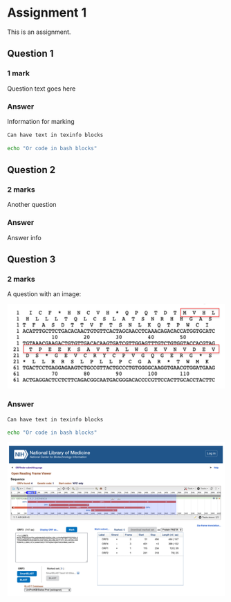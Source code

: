 # Assignment 1

This is an assignment.

## Question 1

### 1 mark

Question text goes here

### Answer

Information for marking

```texinfo
Can have text in texinfo blocks
```

```bash
echo "Or code in bash blocks"
```

## Question 2

### 2 marks

Another question

### Answer

Answer info

## Question 3

### 2 marks

A question with an image:

![An image](includes/1-3.png)

### Answer

```texinfo
Can have text in texinfo blocks
```

```bash
echo "Or code in bash blocks"
```

![An image](includes/1-4.png)

